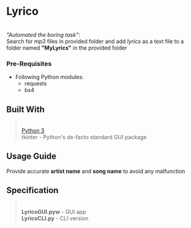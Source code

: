 # Lyrico

<br>_"Automated the boring task"_:</br>
Search for _mp3_ files in provided folder and add _lyrics_ as a text file
to a folder named **"MyLyrics"** in the provided folder

### Pre-Requisites
- Following Python modules:
    - requests
    - bs4


## Built With
><br>[Python 3](https://www.python.org/download/releases/3.0/)</br>
>tkinter - Python's de-facto standard GUI package

## Usage Guide
Provide accurate **artist name** and **song name** to avoid any malfunction

## Specification
 ><br>**LyricoGUI.pyw** - GUI app</br>
 > **LyricoCLI.py** - CLI version

